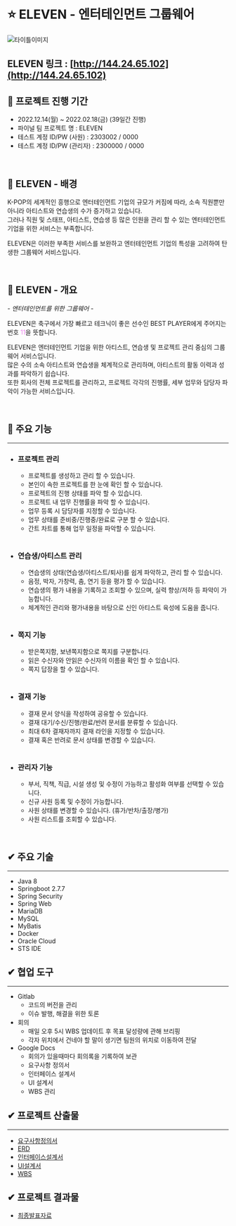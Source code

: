 # ⭐️ ELEVEN - 엔터테인먼트 그룹웨어

![타이틀이미지](https://user-images.githubusercontent.com/124366993/217451817-b4829c00-2c10-441a-9c16-e742a4892f80.png)


## ELEVEN 링크 : [http://144.24.65.102](http://144.24.65.102)

## 💜 프로젝트 진행 기간
- 2022.12.14(월) ~ 2022.02.18(금) (39일간 진행)  
- 파이널 팀 프로젝트 명 : ELEVEN
- 테스트 계정 ID/PW (사원) : 2303002 / 0000 
- 테스트 계정 ID/PW (관리자) : 2300000 / 0000

</br>

## 🎵 ELEVEN - 배경
K-POP의 세계적인 흥행으로 엔터테인먼트 기업의 규모가 커짐에 따라, 소속 직원뿐만 아니라 아티스트와 연습생의 수가 증가하고 있습니다.  
그러나 직원 및 스태프, 아티스트, 연습생 등 많은 인원을 관리 할 수 있는 엔터테인먼트 기업을 위한 서비스는 부족합니다.  

ELEVEN은 이러한 부족한 서비스를 보완하고 엔터테인먼트 기업의 특성을 고려하여 탄생한 그룹웨어 서비스입니다.

</br>

## 💜 ELEVEN - 개요
*- 엔터테인먼트를 위한 그룹웨어 -*  

ELEVEN은 축구에서 가장 빠르고 테크닉이 좋은 선수인 BEST PLAYER에게 주어지는 번호 <span style="color:violet">11</span>을 뜻합니다.  

ELEVEN은 엔터테인먼트 기업을 위한 아티스트, 연습생 및 프로젝트 관리 중심의 그룹웨어 서비스입니다.  
많은 수의 소속 아티스트와 연습생을 체계적으로 관리하며, 아티스트의 활동 이력과 성과를 파악하기 쉽습니다.  
또한 회사의 전체 프로젝트를 관리하고, 프로젝트 각각의 진행률, 세부 업무와 담당자 파악이 가능한 서비스입니다.

</br>

## 💜 주요 기능
---
- ### 프로젝트 관리
    - 프로젝트를 생성하고 관리 할 수 있습니다.
    - 본인이 속한 프로젝트를 한 눈에 확인 할 수 있습니다.
    - 프로젝트의 진행 상태를 파악 할 수 있습니다. 
    - 프로젝트 내 업무 진행률을 파악 할 수 있습니다.  
    - 업무 등록 시 담당자를 지정할 수 있습니다.
    - 업무 상태를 준비중/진행중/완료로 구분 할 수 있습니다.
    - 간트 차트를 통해 업무 일정을 파악할 수 있습니다. 
    <br/>
- ### 연습생/아티스트 관리
    - 연습생의 상태(연습생/아티스트/퇴사)를 쉽게 파악하고, 관리 할 수 있습니다.
    - 음정, 박자, 가창력, 춤, 연기 등을 평가 할 수 있습니다.
    - 연습생의 평가 내용을 기록하고 조회할 수 있으며, 실력 향상/저하 등 파악이 가능합니다.
    - 체계적인 관리와 평가내용을 바탕으로 신인 아티스트 육성에 도움을 줍니다.
    <br/>
- ### 쪽지 기능
    - 받은쪽지함, 보낸쪽지함으로 쪽지를 구분합니다.
    - 읽은 수신자와 안읽은 수신자의 이름을 확인 할 수 있습니다.
    - 쪽지 답장을 할 수 있습니다. 
    <br/>
- ### 결재 기능
    - 결재 문서 양식을 작성하여 공유할 수 있습니다.
    - 결재 대기/수신/진행/완료/반려 문서를 분류할 수 있습니다.
    - 최대 6차 결재자까지 결재 라인을 지정할 수 있습니다.
    - 결재 혹은 반려로 문서 상태를 변경할 수 있습니다. 
    <br/>
- ### 관리자 기능
    - 부서, 직책, 직급, 시설 생성 및 수정이 가능하고 활성화 여부를 선택할 수 있습니다.
    - 신규 사원 등록 및 수정이 가능합니다. 
    - 사원 상태를 변경할 수 있습니다. (휴가/반차/출장/병가)
    - 사원 리스트를 조회할 수 있습니다. 
</br>


## ✔ 주요 기술
---
- Java 8
- Springboot 2.7.7
- Spring Security
- Spring Web
- MariaDB
- MySQL
- MyBatis
- Docker
- Oracle Cloud
- STS IDE


## ✔ 협업 도구 
---
- Gitlab
  - 코드의 버전을 관리
  - 이슈 발행, 해결을 위한 토론
- 회의
  - 매일 오후 5시 WBS 업데이트 후 목표 달성량에 관해 브리핑
  - 각자 위치에서 건네야 할 말이 생기면 팀원의 위치로 이동하여 전달
- Google Docs
  - 회의가 있을때마다 회의록을 기록하여 보관
  - 요구사항 정의서 
  - 인터페이스 설계서
  - UI 설계서
  - WBS 관리
 

## ✔ 프로젝트 산출물
---
- [요구사항정의서](./docs/요구사항정의서.xlsx)
- [ERD](./docs/erd.png)
- [인터페이스설계서](./docs/인터페이스설계서.xlsx)
- [UI설계서](./docs/UI_설계서.pptx)
- [WBS](./docs/WBS.xlsx)

## ✔ 프로젝트 결과물
- [최종발표자료](./ppt/그룹웨어.pptx)


